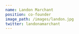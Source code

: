 ```yaml
---
name: Landon Marchant
position: co-founder
image_path: /images/landon.jpg
twitter: landonamarchant
---
```

